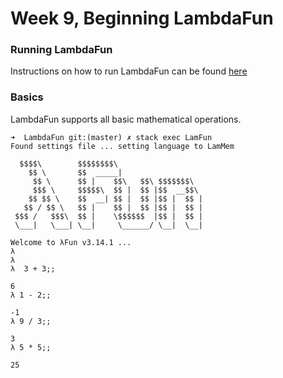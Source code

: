 # Week 9, Beginning LambdaFun

### Running LambdaFun
Instructions on how to run LambdaFun can be found [here](https://github.com/alexhkurz/programming-languages-2020/tree/master/Lab2-Lambda-Calculus/LambdaFun)

### Basics
LambdaFun supports all basic mathematical operations.

    ➜  LambdaFun git:(master) ✗ stack exec LamFun
    Found settings file ... setting language to LamMem

      $$$$\        $$$$$$$$\                     
        $$ \       $$  _____|                    
         $$ \      $$ |    $$\   $$\ $$$$$$$\  
         $$$ \     $$$$$\  $$ |  $$ |$$  __$$\ 
        $$ $$ \    $$  __| $$ |  $$ |$$ |  $$ |
       $$ / $$ \   $$ |    $$ |  $$ |$$ |  $$ |
     $$$ /   $$$\  $$ |    \$$$$$$  |$$ |  $$ |
     \___|   \___| \__|     \______/ \__|  \__|

    Welcome to λFun v3.14.1 ...
    λ 
    λ 
    λ  3 + 3;;

    6
    λ 1 - 2;;

    -1
    λ 9 / 3;;

    3
    λ 5 * 5;;

    25

